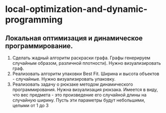 # local-optimization-and-dynamic-programming

## Локальная оптимизация и динамическое программирование. 
1. Сделать жадный алгоритм раскраски графа. Графы генерируем случайным образом, различной плотности). Нужно визуализировать граф.
2. Реализовать алгоритм упаковки Best Fit. Ширина и высота объектов - случайные. Нужно визуализировать упаковку.
3. Реализовать задачу о рюкзаке методом динамического программирования. Нужна визуализация рюкзака. Имеется в виду, что вес предмета - это произведение его случайной длины на случайную ширину. Пусть эти параметры будут небольшими, целыми от 1 до 3
